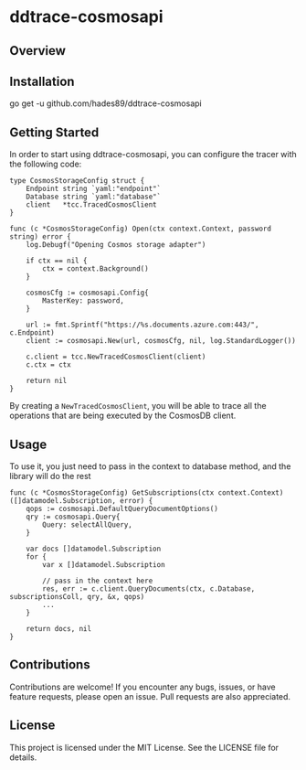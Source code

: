 # ddtrace-cosmosapi

## Overview


## Installation
go get -u github.com/hades89/ddtrace-cosmosapi

## Getting Started
In order to start using ddtrace-cosmosapi, you can configure the tracer with the following code:

```
type CosmosStorageConfig struct {
	Endpoint string `yaml:"endpoint"`
	Database string `yaml:"database"`
	client   *tcc.TracedCosmosClient
}

func (c *CosmosStorageConfig) Open(ctx context.Context, password string) error {
	log.Debugf("Opening Cosmos storage adapter")

	if ctx == nil {
		ctx = context.Background()
	}

	cosmosCfg := cosmosapi.Config{
		MasterKey: password,
	}

	url := fmt.Sprintf("https://%s.documents.azure.com:443/", c.Endpoint)
	client := cosmosapi.New(url, cosmosCfg, nil, log.StandardLogger())

	c.client = tcc.NewTracedCosmosClient(client)
	c.ctx = ctx

	return nil
}
```
By creating a `NewTracedCosmosClient`, you will be able to trace all the operations that are being executed by the CosmosDB client.
## Usage
To use it, you just need to pass in the context to database method, and the library will do the rest
```
func (c *CosmosStorageConfig) GetSubscriptions(ctx context.Context) ([]datamodel.Subscription, error) {
	qops := cosmosapi.DefaultQueryDocumentOptions()
	qry := cosmosapi.Query{
		Query: selectAllQuery,
	}

	var docs []datamodel.Subscription
	for {
		var x []datamodel.Subscription
		
		// pass in the context here
		res, err := c.client.QueryDocuments(ctx, c.Database, subscriptionsColl, qry, &x, qops)
        ...
	}

	return docs, nil
}
```
## Contributions
Contributions are welcome! If you encounter any bugs, issues, or have feature requests, please open an issue. Pull requests are also appreciated.

## License
This project is licensed under the MIT License. See the LICENSE file for details.